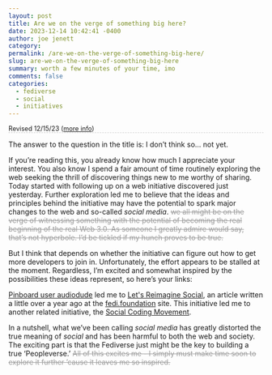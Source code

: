 ```yaml
---
layout: post
title: Are we on the verge of something big here?
date: 2023-12-14 10:42:41 -0400
author: joe jenett
category: 
permalink: /are-we-on-the-verge-of-something-big-here/
slug: are-we-on-the-verge-of-something-big-here
summary: worth a few minutes of your time, imo
comments: false
categories:
  - fediverse
  - social
  - initiatives
---
```

<p style="font-size:.9em;border-bottom:1px dashed #ccc;margin-bottom:12px;">
Revised 12/15/23 (<a href="/notes-from-the-hub-12-15-23/">more info</a>)
</p>
<p>
The answer to the question in the title is: I don’t think so... not yet.
</p><p>
If you’re reading this, you already know how much I appreciate your interest. You also know I spend a fair amount of time routinely exploring the web seeking the thrill of discovering things new to me worthy of sharing. Today started with following up on a web initiative discovered just yesterday. Further exploration led me to believe that the ideas and principles behind the initiative may have the potential to spark major changes to the web and so-called <em>social media</em>. <span style="text-decoration:line-through;color:#999;">we all might be on the verge of witnessing something with the potential of becoming the real beginning of the real Web 3.0. As someone I greatly admire would say, that’s not hyperbole. I’d be tickled if my hunch proves to be true.</span> </p>
<p>But I think that depends on whether the initiative can figure out how to get more developers to join in.  Unfortunately, the effort appears to be stalled at the moment. Regardless, I’m excited and somewhat inspired by the possibilities these ideas represent, so here’s your links:
</p>
<p>
<a href="https://pinboard.in/u:audiodude">Pinboard user audiodude</a> led me to <a title="Let's Reimagine Social | fedi.foundation" href="https://fedi.foundation/2022/09/social-networking-reimagined/">Let's Reimagine Social</a>, an article written a little over a year ago at the <a title="Social Networking Reimagined" href="https://fedi.foundation/">fedi.foundation</a> site. This initiative led me to another related initiative, the <a title="%Title%" href="https://coding.social/">Social Coding Movement</a>.
</p>
<p>
In a nutshell, what we’ve been calling <em>social media</em> has greatly distorted the true meaning of <em>social</em> and has been harmful to both the web and society. The exciting part is that the Fediverse just might be the key to building a true ‘Peopleverse.’  <span style="text-decoration:line-through;color:#999;">All of this excites  me - I simply must make time soon to explore it further ’cause it leaves me so inspired.</span>
</p>

<a style="display:none;" href="https://brid.gy/publish/mastodon"><small>(cross-posted to mastodon)</small></a>
